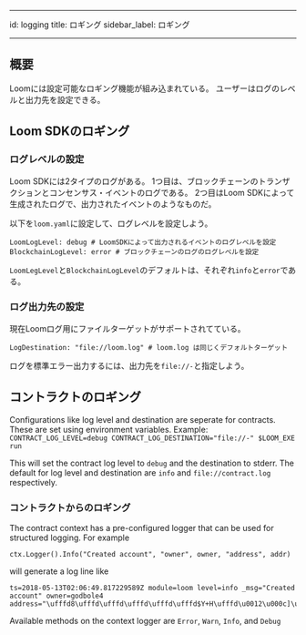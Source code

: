 * * *

id: logging title: ロギング sidebar_label: ロギング

* * *

## 概要

Loomには設定可能なロギング機能が組み込まれている。 ユーザーはログのレベルと出力先を設定できる。

## Loom SDKのロギング

### ログレベルの設定

Loom SDKには2タイプのログがある。 1つ目は、ブロックチェーンのトランザクションとコンセンサス・イベントのログである。 2つ目はLoom SDKによって生成されたログで、出力されたイベントのようなものだ。

以下を`loom.yaml`に設定して、ログレベルを設定しよう。

    LoomLogLevel: debug # LoomSDKによって出力されるイベントのログレベルを設定
    BlockchainLogLevel: error # ブロックチェーンのログのログレベルを設定
    

`LoomLegLevel`と`BlockchainLogLevel`のデフォルトは、それぞれ`info`と`error`である。

### ログ出力先の設定

現在Loomログ用にファイルターゲットがサポートされてている。

    LogDestination: "file://loom.log" # loom.log は同じくデフォルトターゲット
    

ログを標準エラー出力するには、出力先を`file://-`と指定しよう。

## コントラクトのロギング

Configurations like log level and destination are seperate for contracts. These are set using environment variables. Example: `CONTRACT_LOG_LEVEL=debug CONTRACT_LOG_DESTINATION="file://-" $LOOM_EXE run`

This will set the contract log level to `debug` and the destination to stderr. The default for log level and destination are `info` and `file://contract.log` respectively.

### コントラクトからのロギング

The contract context has a pre-configured logger that can be used for structured logging. For example

    ctx.Logger().Info("Created account", "owner", owner, "address", addr)
    

will generate a log line like

    ts=2018-05-13T02:06:49.817229589Z module=loom level=info _msg="Created account" owner=godbole4 address="\ufffd8\ufffd\ufffd\ufffd\ufffd\ufffd$Y+H\ufffd\u0012\u000c]\u001a\ufffd\ufffd\ufffd\ufffd"
    

Available methods on the context logger are `Error`, `Warn`, `Info`, and `Debug`
